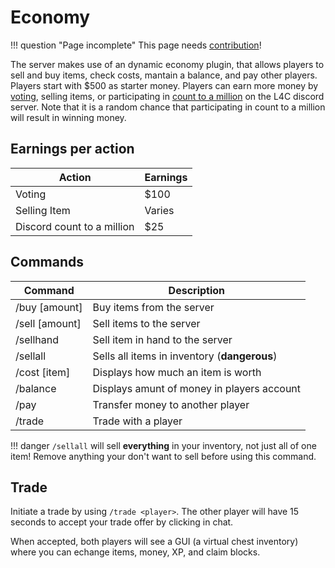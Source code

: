 # Economy

!!! question "Page incomplete"
	This page needs [contribution](/contributing)!

The server makes use of an dynamic economy plugin, that allows players to sell and buy items, check costs, mantain a balance, and pay other players. Players start with $500 as starter money. Players can earn more money by [voting](https://www.left4craft.org/vote/), selling items, or participating in [count to a million](https://discord.com/channels/424571587413540874/779454172826697728) on the L4C discord server. Note that it is a random chance that participating in count to a million will result in winning money.               

## Earnings per action
Action | Earnings
-------|---------
Voting | $100
Selling Item | Varies
Discord count to a million | $25

## Commands
Command | Description
--------|-----------
/buy <item> [amount] | Buy items from the server
/sell <item> [amount] | Sell items to the server
/sellhand | Sell item in hand to the server
/sellall | Sells all items in inventory (**dangerous**)
/cost [item] | Displays how much an item is worth
/balance | Displays amunt of money in players account 
/pay <player> <amount> | Transfer money to another player
/trade <player> | Trade with a player

!!! danger
	`/sellall` will sell **everything** in your inventory, not just all of one item!
	Remove anything your don't want to sell before using this command.
	
## Trade

Initiate a trade by using `/trade <player>`. The other player will have 15 seconds to accept your trade offer by clicking in chat. 

When accepted, both players will see a GUI (a virtual chest inventory) where you can echange items, money, XP, and claim blocks.

